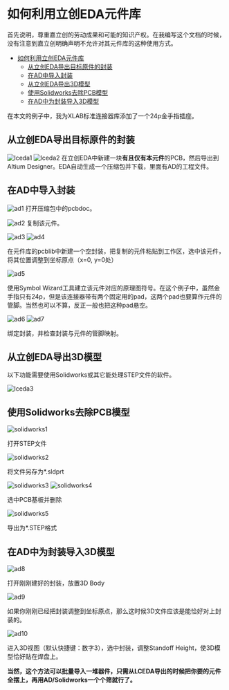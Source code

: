 # 如何利用立创EDA元件库

首先说明，尊重嘉立创的劳动成果和可能的知识产权。在我编写这个文档的时候，没有注意到嘉立创明确声明不允许对其元件库的这种使用方式。

- [如何利用立创EDA元件库](#如何利用立创eda元件库)
  - [从立创EDA导出目标原件的封装](#从立创eda导出目标原件的封装)
  - [在AD中导入封装](#在ad中导入封装)
  - [从立创EDA导出3D模型](#从立创eda导出3d模型)
  - [使用Solidworks去除PCB模型](#使用solidworks去除pcb模型)
  - [在AD中为封装导入3D模型](#在ad中为封装导入3d模型)

在本文的例子中，我为XLAB标准连接器库添加了一个24p金手指插座。

## 从立创EDA导出目标原件的封装
![lceda1](利用立创EDA元件库.assets/lceda1.png)
![lceda2](利用立创EDA元件库.assets/lceda2.png)
在立创EDA中新建一块**有且仅有本元件**的PCB，然后导出到Altium Designer。EDA自动生成一个压缩包并下载，里面有AD的工程文件。

## 在AD中导入封装
![ad1](利用立创EDA元件库.assets/ad1.png)
打开压缩包中的pcbdoc。

![ad2](利用立创EDA元件库.assets/ad2.png)
复制该元件。

![ad3](利用立创EDA元件库.assets/ad3.png)
![ad4](利用立创EDA元件库.assets/ad4.png)

在元件库的pcblib中新建一个空封装，把复制的元件粘贴到工作区，选中该元件，将其位置调整到坐标原点（x=0, y=0处）

![ad5](利用立创EDA元件库.assets/ad5.png)

使用Symbol Wizard工具建立该元件对应的原理图符号。在这个例子中，虽然金手指只有24p，但是该连接器带有两个固定用的pad，这两个pad也要算作元件的管脚。当然也可以不算，反正一般也把这种pad悬空。

![ad6](利用立创EDA元件库.assets/ad6.png)
![ad7](利用立创EDA元件库.assets/ad7.png)

绑定封装，并检查封装与元件的管脚映射。

## 从立创EDA导出3D模型
以下功能需要使用Solidworks或其它能处理STEP文件的软件。

![lceda3](利用立创EDA元件库.assets/lceda3.png)

## 使用Solidworks去除PCB模型
![solidworks1](利用立创EDA元件库.assets/solidworks1.png)

打开STEP文件

![solidworks2](利用立创EDA元件库.assets/solidworks2.png)

将文件另存为*.sldprt

![solidworks3](利用立创EDA元件库.assets/solidworks3.png)
![solidworks4](利用立创EDA元件库.assets/solidworks4.png)

选中PCB基板并删除

![solidworks5](利用立创EDA元件库.assets/solidworks5.png)

导出为*.STEP格式

## 在AD中为封装导入3D模型
![ad8](利用立创EDA元件库.assets/ad8.png)

打开刚刚建好的封装，放置3D Body

![ad9](利用立创EDA元件库.assets/ad9.png)

如果你刚刚已经把封装调整到坐标原点，那么这时候3D文件应该是能恰好对上封装的。

![ad10](利用立创EDA元件库.assets/ad10.png)

进入3D视图（默认快捷键：数字3），选中封装，调整Standoff Height，使3D模型恰好贴在焊盘上。

**当然，这个方法可以批量导入一堆器件，只需从LCEDA导出的时候把你要的元件全摆上，再用AD/Solidworks一个个筛就行了。**